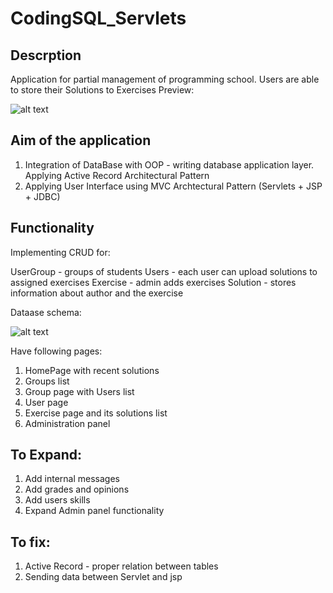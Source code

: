 # CodingSQL_Servlets

## Descrption
Application for partial management of programming school. Users are able to store their Solutions to Exercises
Preview:

![alt text](https://github.com/PiotrKloda/CodingSQL_Servlets/blob/master/Screenshots/preview.png "db schema")

## Aim of the application
1. Integration of DataBase with OOP - writing database application layer. Applying Active Record Architectural Pattern
2. Applying User Interface using MVC Archtectural Pattern (Servlets + JSP + JDBC)

## Functionality
Implementing CRUD for:

UserGroup - groups of students
Users - each user can upload solutions to assigned exercises
Exercise - admin adds exercises
Solution - stores information about author and the exercise

Dataase schema:

![alt text](https://github.com/PiotrKloda/CodingSQL_Servlets/blob/master/Screenshots/dbSchema.png "db schema")

Have following pages:
1. HomePage with recent solutions
2. Groups list
3. Group page with Users list
4. User page
5. Exercise page and its solutions list
6. Administration panel

## To Expand:
1. Add internal messages
2. Add grades and opinions
3. Add users skills
4. Expand Admin panel functionality

## To fix:
1. Active Record - proper relation between tables
2. Sending data between Servlet and jsp




